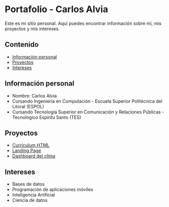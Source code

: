 # Portafolio - Carlos Alvia
Este es mi sitio personal. Aquí puedes encontrar información sobre mí, mis
proyectos y mis intereses.
## Contenido
* [Información personal](#información-personal)
* [Proyectos](#proyectos)
* [Intereses](#intereses)
## Información personal
* Nombre: Carlos Alvia
* Cursando Ingeniería en Computación - Escuela Superior Politécnica del Litoral (ESPOL)
* Cursando Tecnología Superior en Comunicación y Relaciones Públicas - Tecnológico Espíritu Santo (TES)
## Proyectos
* [Currículum HTML](https://carlosalvia.github.io/curriculum/)
* [Landing Page](https://carlosalvia.github.io/landing/)
* [Dashboard del clima](https://carlosalvia.github.io/dashboard/)
## Intereses
* Bases de datos
* Programación de aplicaciones móviles
* Inteligencia Artificial
* Ciencia de datos

